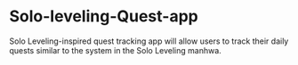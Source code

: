# Solo-leveling-Quest-app
Solo Leveling-inspired quest tracking app will allow users to track their daily quests similar to the system in the Solo Leveling manhwa.
